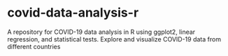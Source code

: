 # covid-data-analysis-r
A repository for COVID-19 data analysis in R using ggplot2, linear regression, and statistical tests. Explore and visualize COVID-19 data from different countries
